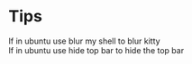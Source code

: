 # Tips
If in ubuntu use blur my shell to blur kitty  
If in ubuntu use hide top bar to hide the top bar  
